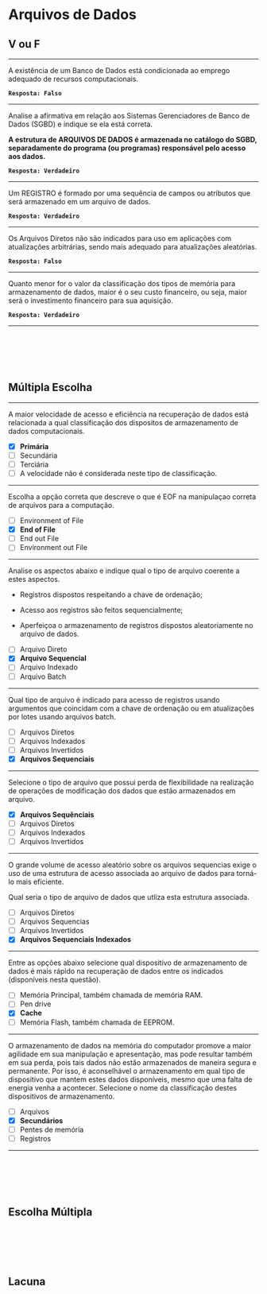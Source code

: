 # Arquivos de Dados

## V ou F
---
A existência de um Banco de Dados está condicionada ao emprego adequado de recursos computacionais.

**```Resposta: Falso```**

---
Analise a afirmativa em relação aos Sistemas Gerenciadores de Banco de Dados (SGBD) e indique se ela está correta. 

**A estrutura de ARQUIVOS DE DADOS é armazenada no catálogo do SGBD, separadamente do programa (ou programas) responsável pelo acesso aos dados.**

**```Resposta: Verdadeiro```**

---

Um REGISTRO é formado por uma sequência de campos ou atributos que será armazenado em um arquivo de dados.
 
**```Resposta: Verdadeiro```**

---

Os Arquivos Diretos não são indicados para uso em aplicações com atualizações arbitrárias, sendo mais adequado para atualizações aleatórias.
 
**```Resposta: Falso```**

---

Quanto menor for o valor da classificação dos tipos de memória para armazenamento de dados, maior é o seu custo financeiro, ou seja, maior será o investimento financeiro para sua aquisição.
 
**```Resposta: Verdadeiro```**

---








<br/>
<br/>
<br/>
<br/>

## Múltipla Escolha
---
A maior velocidade de acesso e eficiência na recuperação de dados está relacionada a qual classificação dos dispositos de armazenamento de dados computacionais.
 
- [x] **Primária**
- [ ] Secundária     
- [ ] Terciária     
- [ ] A velocidade não é considerada neste tipo de classificação.

---

Escolha a opção correta que descreve o que é EOF na manipulaçao correta de arquivos para a computação.
 
- [ ] Environment of File
- [x] **End of File**
- [ ] End out File
- [ ] Environment out File

---

Analise os aspectos abaixo e indique qual o tipo de arquivo coerente a estes aspectos.
 
- Registros dispostos respeitando a chave de ordenação;
 
- Acesso aos registros são feitos sequencialmente;
 
- Aperfeiçoa o armazenamento de registros dispostos aleatoriamente no arquivo de dados.
 
- [ ] Arquivo Direto
- [x] **Arquivo Sequencial**
- [ ] Arquivo Indexado
- [ ] Arquivo Batch

---

Qual tipo de arquivo é indicado para acesso de registros usando argumentos que coincidam com a chave de ordenação ou em atualizações por lotes usando arquivos batch.
 
- [ ] Arquivos Diretos
- [ ] Arquivos Indexados
- [ ] Arquivos Invertidos
- [x] **Arquivos Sequenciais**

---
Selecione o tipo de arquivo que possui perda de flexibilidade na realização de operações de modificação dos dados que estão armazenados em arquivo.
  	
- [x] **Arquivos Sequênciais**
- [ ] Arquivos Diretos     
- [ ] Arquivos Indexados     
- [ ] Arquivos Invertidos

---
O grande volume de acesso aleatório sobre os arquivos sequencias exige o uso de uma estrutura de acesso associada ao arquivo de dados para torná-lo mais eficiente.
 
Qual seria o tipo de arquivo de dados que utliza esta estrutura associada.
 
- [ ] Arquivos Diretos
- [ ] Arquivos Sequencias
- [ ] Arquivos Invertidos
- [x] **Arquivos Sequenciais Indexados**

---
Entre as opções abaixo selecione qual dispositivo de armazenamento de dados é mais rápido na recuperação de dados entre os indicados (disponíveis nesta questão).
 
 
- [ ] Memória Principal, também chamada de memória RAM.
- [ ] Pen drive
- [x] **Cache**
- [ ] Memória Flash, também chamada de EEPROM.

---
O armazenamento de dados na memória do computador promove a maior agilidade em sua manipulação e apresentação, mas pode resultar também em sua perda, pois tais dados não estão armazenados de maneira segura e permanente.
Por isso, é aconselhável o armazenamento em qual tipo de dispositivo que mantem estes dados disponíveis, mesmo que uma falta de energia venha a acontecer.
Selecione o nome da classificação destes dispositivos de armazenamento.
 
 
- [ ] Arquivos  
- [x] **Secundários**
- [ ] Pentes de memória     
- [ ] Registros

---








<br/>
<br/>
<br/>
<br/>

## Escolha Múltipla

<br/>
<br/>
<br/>
<br/>

## Lacuna



